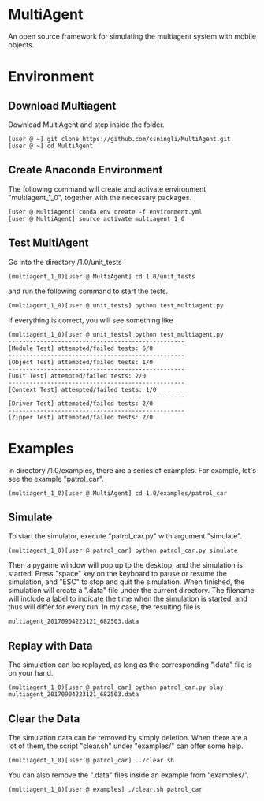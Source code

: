 # MultiAgent
An open source framework for simulating the multiagent system with mobile objects.

# Environment
## Download Multiagent
Download MultiAgent and step inside the folder.

	[user @ ~] git clone https://github.com/csningli/MultiAgent.git
	[user @ ~] cd MultiAgent
	
## Create Anaconda Environment
The following command will create and activate environment "multiagent_1_0", together with the necessary packages.
	
	[user @ MultiAgent] conda env create -f environment.yml
	[user @ MultiAgent] source activate multiagent_1_0
	
## Test MultiAgent
Go into the directory /1.0/unit_tests
	
	(multiagent_1_0)[user @ MultiAgent] cd 1.0/unit_tests

and run the following command to start the tests. 
	
	(multiagent_1_0)[user @ unit_tests] python test_multiagent.py	

If everything is correct, you will see something like

	(multiagent_1_0)[user @ unit_tests] python test_multiagent.py 
	--------------------------------------------------
	[Module Test] attempted/failed tests: 6/0
	--------------------------------------------------
	[Object Test] attempted/failed tests: 1/0
	--------------------------------------------------
	[Unit Test] attempted/failed tests: 2/0
	--------------------------------------------------
	[Context Test] attempted/failed tests: 1/0
	--------------------------------------------------
	[Driver Test] attempted/failed tests: 2/0
	--------------------------------------------------
	[Zipper Test] attempted/failed tests: 2/0

# Examples
In directory /1.0/examples, there are a series of examples. For example, let's see the example "patrol_car".
	
	(multiagent_1_0)[user @ MultiAgent] cd 1.0/examples/patrol_car

## Simulate
To start the simulator, execute "patrol_car.py" with argument "simulate".
	
	(multiagent_1_0)[user @ patrol_car] python patrol_car.py simulate

Then a pygame window will pop up to the desktop, and the simulation is started. 
Press "space" key on the keyboard to pause or resume the simulation, and "ESC"
to stop and quit the simulation. When finished, the simulation will
create a ".data" file under the current directory. The filename will include 
a label to indicate the time when the simulation is started, and thus will
differ for every run. In my case, the resulting file is
	
	multiagent_20170904223121_682503.data

## Replay with Data
The simulation can be replayed, as long as the corresponding ".data" file is on your hand.
	
	(multiagent_1_0)[user @ patrol_car] python patrol_car.py play multiagent_20170904223121_682503.data

## Clear the Data
The simulation data can be removed by simply deletion. When there are a lot of them, the script
"clear.sh" under "examples/" can offer some help.
	
	(multiagent_1_0)[user @ patrol_car] ../clear.sh

You can also remove the ".data" files inside an example from "examples/".
	
	(multiagent_1_0)[user @ examples] ./clear.sh patrol_car
	
